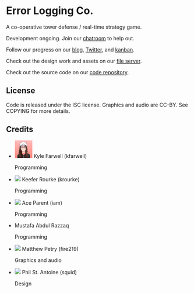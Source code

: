 Error Logging Co.
=================
A co-operative tower defense / real-time strategy game.

Development ongoing. Join our [chatroom](https://gelato.krourke.org/) to help out.

Follow our progress on our [blog](/blog/),
[Twitter](https://twitter.com/gelato_labs), and
[kanban](https://kanban.gelatolabs.xyz/?controller=BoardViewController&action=readonly&token=b458403686afde2342dc923487b4347ffea4e033fbe2654d7b72f2621db6).

Check out the design work and assets on our
[file server](https://files.gelatolabs.xyz/index.php/s/DWRrugzflMdWmdZ).

Check out the source code on our
[code repository](https://git.gelatolabs.xyz/gelato/errorloggingco).

License
-------
Code is released under the ISC license. Graphics and audio are CC-BY. See
COPYING for more details.
                
Credits
-------
<ul class="collection">
  <li class="collection-item avatar">
    <img src="/img/kfarwell.png" class="avatar-img">
    <span class="title">Kyle Farwell (kfarwell)</span>
    <p>Programming</p>
    <a href="https://kfarwell.org/" class="secondary-content"><i class="mdi mdi-web"></i></a>
  </li>
  <li class="collection-item avatar">
    <img src="/img/krourke.png" class="avatar-img">
    <span class="title">Keefer Rourke (krourke)</span>
    <p>Programming</p>
    <a href="https://krourke.org/" class="secondary-content"><i class="mdi mdi-web"></i></a>
  </li>
  <li class="collection-item avatar">
    <img src="/img/iam.png" class="avatar-img">
    <span class="title">Ace Parent (iam)</span>
    <p>Programming</p>
    <a href="http://git.starcatcher.us/iam/" class="secondary-content"><i class="mdi mdi-web"></i></a>
  </li>
  <li class="collection-item avatar">
    <span class="title">Mustafa Abdul Razzaq</span>
    <p>Programming</p>
    <a href="https://mustafa.kotori.me/" class="secondary-content"><i class="mdi mdi-web"></i></a>
  </li>
  <li class="collection-item avatar">
    <img src="/img/fire219.png" class="avatar-img">
    <span class="title">Matthew Petry (fire219)</span>
    <p>Graphics and audio</p>
    <a href="https://matthew.petrys.net/" class="secondary-content"><i class="mdi mdi-web"></i></a>
  </li>
  <li class="collection-item avatar">
    <img src="/img/squid.jpg" class="avatar-img">
    <span class="title">Phil St. Antoine (squid)</span>
    <p>Design</p>
    <a href="https://phil.guhnoo.org/" class="secondary-content"><i class="mdi mdi-web"></i></a>
  </li>
</ul>
